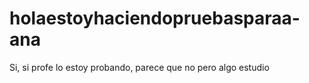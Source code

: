 # holaestoyhaciendopruebasparaa-ana
Si, si profe lo estoy probando, parece que no pero algo estudio
